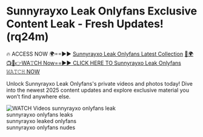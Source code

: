 # Sunnyrayxo Leak Onlyfans Exclusive Content Leak - Fresh Updates! (rq24m)

🔥 ACCESS NOW 🌍==►► <a href="https://tinyurl.com/3fjeunct" rel="nofollow">Sunnyrayxo Leak Onlyfans Latest Collection</a></h3>
[🔴🌍📺📱👉WA𝚃CH Now==►► CLICK HERE TO Sunnyrayxo Leak Onlyfans 𝚆𝙰𝚃𝙲𝙷 NOW](https://tinyurl.com/3fjeunct)

Unlock Sunnyrayxo Leak Onlyfans's private videos and photos today! Dive into the newest 2025 content updates and explore exclusive material you won’t find anywhere else.


<a href="https://tinyurl.com/3fjeunct" rel="nofollow" data-target="animated-image.originalLink"><img src="https://camo.githubusercontent.com/8a4f000d20f83aca3bf7ec5f350d767afa0574a8a352519fd8cfa583a6f93a33/68747470733a2f2f692e696d6775722e636f6d2f644a486b345a712e676966" alt="WATCH Videos" data-canonical-src="https://i.imgur.com/dJHk4Zq.gif" style="max-width: 100%; display: inline-block;" data-target="animated-image.originalImage"></a>
sunnyrayxo onlyfans leak<br>
sunnyrayxo onlyfans leaks<br>
sunnyrayxo leaked onlyfans<br>
sunnyrayxo onlyfans nudes